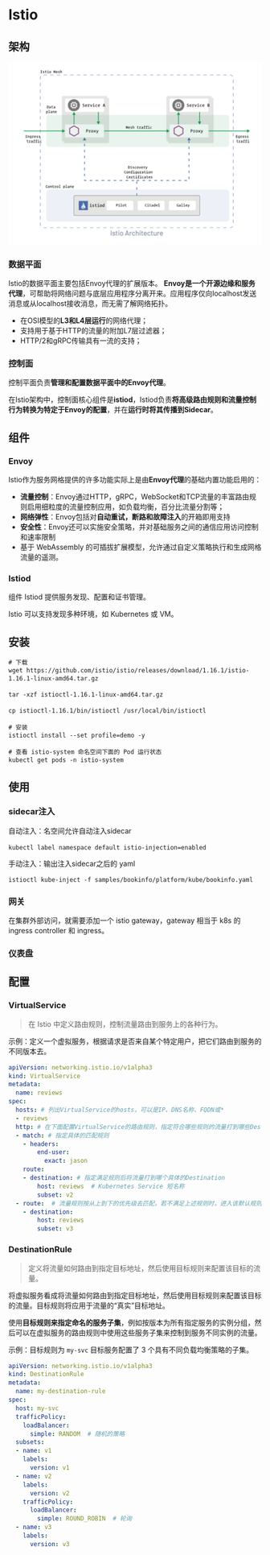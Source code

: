 # Istio

## 架构

![图片](./pics/istio_arch.png)

### 数据平面

Istio的数据平面主要包括Envoy代理的扩展版本。 **Envoy是一个开源边缘和服务代理**，可帮助将网络问题与底层应用程序分离开来。应用程序仅向localhost发送消息或从localhost接收消息，而无需了解网络拓扑。

- 在OSI模型的**L3和L4层运行**的网络代理；
- 支持用于基于HTTP的流量的附加L7层过滤器；
- HTTP/2和gRPC传输具有一流的支持；



### 控制面

控制平面负责**管理和配置数据平面中的Envoy代理**。

在Istio架构中，控制面核心组件是**istiod**，Istiod负责**将高级路由规则和流量控制行为转换为特定于Envoy的配置**，并在**运行时将其传播到Sidecar**。



## 组件

### Envoy

Istio作为服务网格提供的许多功能实际上是由**Envoy代理**的基础内置功能启用的：

- **流量控制**：Envoy通过HTTP，gRPC，WebSocket和TCP流量的丰富路由规则启用细粒度的流量控制应用，如负载均衡，百分比流量分割等；
- **网络弹性**：Envoy包括对**自动重试，断路和故障注入**的开箱即用支持
- **安全性**：Envoy还可以实施安全策略，并对基础服务之间的通信应用访问控制和速率限制
- 基于 WebAssembly 的可插拔扩展模型，允许通过自定义策略执行和生成网格流量的遥测。

### Istiod

组件 Istiod 提供服务发现、配置和证书管理。

Istio 可以支持发现多种环境，如 Kubernetes 或 VM。



## 安装



```shell
# 下载
wget https://github.com/istio/istio/releases/download/1.16.1/istio-1.16.1-linux-amd64.tar.gz

tar -xzf istioctl-1.16.1-linux-amd64.tar.gz

cp istioctl-1.16.1/bin/istioctl /usr/local/bin/istioctl

# 安装
istioctl install --set profile=demo -y

# 查看 istio-system 命名空间下面的 Pod 运行状态
kubectl get pods -n istio-system
```



## 使用

### sidecar注入

自动注入：名空间允许自动注入sidecar

`kubectl label namespace default istio-injection=enabled`

手动注入：输出注入sidecar之后的 yaml

```shell
istioctl kube-inject -f samples/bookinfo/platform/kube/bookinfo.yaml
```

### 网关

在集群外部访问，就需要添加一个 istio gateway，gateway 相当于 k8s 的 ingress controller 和 ingress。



### 仪表盘





## 配置

### VirtualService

> 在 Istio 中定义路由规则，控制流量路由到服务上的各种行为。

示例：定义一个虚拟服务，根据请求是否来自某个特定用户，把它们路由到服务的不同版本去。

```yaml
apiVersion: networking.istio.io/v1alpha3
kind: VirtualService
metadata:
  name: reviews
spec:
  hosts: # 列出VirtualService的hosts，可以是IP、DNS名称、FQDN或*
  - reviews
  http: # 在下面配置VirtualService的路由规则，指定符合哪些规则的流量打到哪些Destination，支持HTTP/1.1，HTTP2，及gRPC等协议
  - match: # 指定具体的匹配规则
    - headers:
        end-user:
          exact: jason
    route:
    - destination: # 指定满足规则后将流量打到哪个具体的Destination
        host: reviews  # Kubernetes Service 短名称
        subset: v2
  - route:  # 流量规则按从上到下的优先级去匹配，若不满足上述规则时，进入该默认规则
    - destination:
        host: reviews
        subset: v3
```



### DestinationRule

> 定义将流量如何路由到指定目标地址，然后使用目标规则来配置该目标的流量。

将虚拟服务看成将流量如何路由到指定目标地址，然后使用目标规则来配置该目标的流量。目标规则将应用于流量的“真实”目标地址。

使用**目标规则来指定命名的服务子集**，例如按版本为所有指定服务的实例分组，然后可以在虚拟服务的路由规则中使用这些服务子集来控制到服务不同实例的流量。

示例：目标规则为 `my-svc` 目标服务配置了 3 个具有不同负载均衡策略的子集。

```yaml
apiVersion: networking.istio.io/v1alpha3
kind: DestinationRule
metadata:
  name: my-destination-rule
spec:
  host: my-svc
  trafficPolicy:
    loadBalancer:
      simple: RANDOM  # 随机的策略
  subsets:
  - name: v1
    labels:
      version: v1
  - name: v2
    labels:
      version: v2
    trafficPolicy:
      loadBalancer:
        simple: ROUND_ROBIN  # 轮询
  - name: v3
    labels:
      version: v3
```


